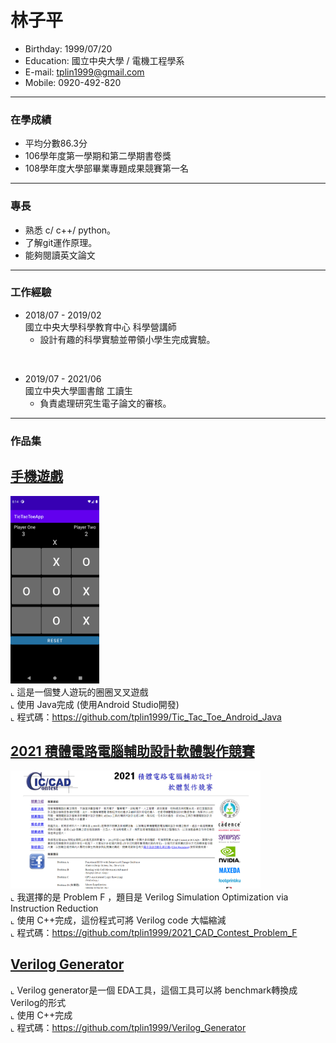 # 林子平 
- Birthday: 1999/07/20
- Education: 國立中央大學 / 電機工程學系
- E-mail: tplin1999@gmail.com
- Mobile: 0920-492-820
<hr>

### 在學成績
- 平均分數86.3分
- 106學年度第一學期和第二學期書卷獎
- 108學年度大學部畢業專題成果競賽第一名
<hr>

### 專長
- 熟悉 c/ c++/ python。
- 了解git運作原理。
- 能夠閱讀英文論文
<hr>

### 工作經驗 
-  2018/07 - 2019/02 <BR>
    國立中央大學科學教育中心 科學營講師 <BR>
   * 設計有趣的科學實驗並帶領小學生完成實驗。 <BR>
  <BR>
    
-  2019/07 - 2021/06 <BR>
    國立中央大學圖書館 工讀生 <BR>
   * 負責處理研究生電子論文的審核。 <BR>
<hr>

### 作品集 
 ## <a href="https://github.com/tplin1999/Tic_Tac_Toe_Android_Java" target="blank"><B>手機遊戲</B></a> <BR>
   <img src="https://github.com/tplin1999/Tic_Tac_Toe_Android_Java/blob/main/example_picture/ex_pic1.png" height="300"><BR>
   ⌞ 這是一個雙人遊玩的圈圈叉叉遊戲<BR>
   ⌞ 使用 Java完成 (使用Android Studio開發) <BR>
   ⌞ 程式碼：https://github.com/tplin1999/Tic_Tac_Toe_Android_Java<BR>   
      
 ## <a href="https://github.com/tplin1999/2021_CAD_Contest_Problem_F" target="blank"><B>2021 積體電路電腦輔助設計軟體製作競賽</B></a> <BR>
   <img src="CAD_CONTEST.png" width="400"><BR>
   ⌞ 我選擇的是 Problem F ，題目是 Verilog Simulation Optimization via Instruction Reduction<BR>
   ⌞ 使用 C++完成，這份程式可將 Verilog code 大幅縮減 <BR>
   ⌞ 程式碼：https://github.com/tplin1999/2021_CAD_Contest_Problem_F<BR>

 ## <a href="https://github.com/tplin1999/Verilog_Generator" target="blank"><B>Verilog Generator</B></a> <BR>
   ⌞ Verilog generator是一個 EDA工具，這個工具可以將 benchmark轉換成 Verilog的形式<BR>
   ⌞ 使用 C++完成 <BR>
   ⌞ 程式碼：https://github.com/tplin1999/Verilog_Generator<BR>
